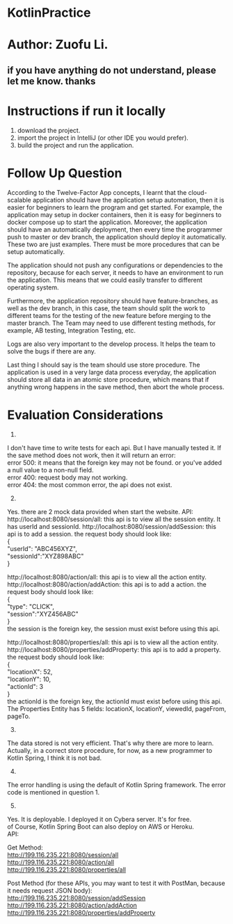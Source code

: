 # KotlinPractice
# Author: Zuofu Li.  
## if you have anything do not understand, please let me know. thanks   
  
# Instructions if run it locally  
1. download the project.  
2. import the project in IntelliJ (or other IDE you would prefer).  
3. build the project and run the application.  

# Follow Up Question   
According to the Twelve-Factor App concepts, I learnt that the cloud-scalable application should have the application setup automation, then it is easier for beginners to learn the program and get started. For example, the application may setup in docker containers, then it is easy for beginners to docker compose up to start the application. Moreover, the application should have an automatically deployment, then every time the programmer push to master or dev branch, the application should deploy it automatically. These two are just examples. There must be more procedures that can be setup automatically.   

The application should not push any configurations or dependencies to the repository, because for each server, it needs to have an environment to run the application. This means that we could easily transfer to different operating system.   

Furthermore, the application repository should have feature-branches, as well as the dev branch, in this case, the team should split the work to different teams for the testing of the new feature before merging to the master branch. The Team may need to use different testing methods, for example, AB testing, Integration Testing, etc.   

Logs are also very important to the develop process. It helps the team to solve the bugs if there are any.    

Last thing I should say is the team should use store procedure. The application is used in a very large data process everyday, the application should store all data in an atomic store procedure, which means that if anything wrong happens in the save method, then abort the whole process.    

# Evaluation Considerations  
1.   
I don't have time to write tests for each api. But I have manually tested it. If the save method does not work, then it will return an error:  
error 500: it means that the foreign key may not be found. or you've added a null value to a non-null field.  
error 400: request body may not working.  
error 404: the most common error, the api does not exist.  

2.  
Yes. there are 2 mock data provided when start the website. 
API:  
http://localhost:8080/session/all: this api is to view all the session entity. It has userId and sessionId. 
http://localhost:8080/session/addSession: this api is to add a session. the request body should look like:  
{  
	"userId": "ABC456XYZ",  
	"sessionId":"XYZ898ABC"  
}  

http://localhost:8080/action/all: this api is to view all the action entity.  
http://localhost:8080/action/addAction: this api is to add a action. the request body should look like:  
{  
	"type": "CLICK",  
	"session":"XYZ456ABC"  
}  
the session is the foreign key, the session must exist before using this api.  

http://localhost:8080/properties/all: this api is to view all the action entity.  
http://localhost:8080/properties/addProperty: this api is to add a property. the request body should look like:  
{  
	"locationX": 52,  
	"locationY": 10,  
	"actionId": 3   
}  
the actionId is the foreign key, the actionId must exist before using this api.   
The Properties Entity has 5 fields: locationX, locationY, viewedId, pageFrom, pageTo.   

3.  
The data stored is not very efficient. That's why there are more to learn. Actually, in a correct store procedure, for now, as a new programmer to Kotlin Spring, I think it is not bad.  

4.  
The error handling is using the default of Kotlin Spring framework. The error code is mentioned in question 1.  

5.  
Yes. It is deployable. I deployed it on Cybera server. It's for free.  
of Course, Kotlin Spring Boot can also deploy on AWS or Heroku.  
API:  

Get Method:  
http://199.116.235.221:8080/session/all  
http://199.116.235.221:8080/action/all    
http://199.116.235.221:8080/properties/all   

Post Method (for these APIs, you may want to test it with PostMan, because it needs request JSON body):  
http://199.116.235.221:8080/session/addSession  
http://199.116.235.221:8080/action/addAction  
http://199.116.235.221:8080/properties/addProperty  
